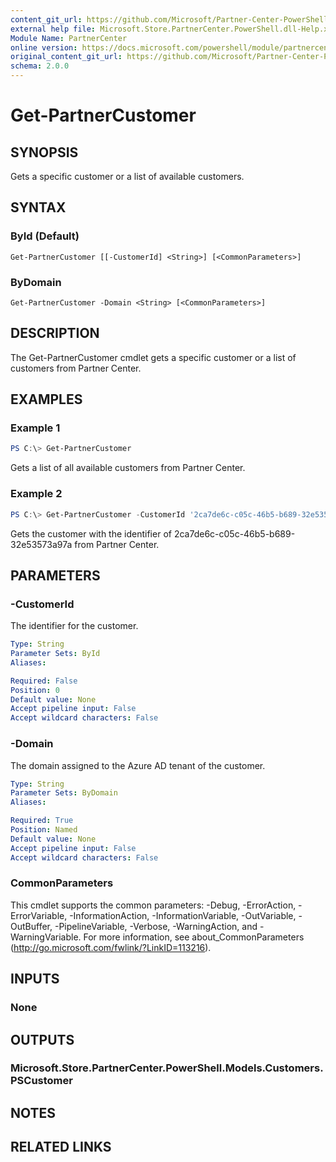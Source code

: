 ```yaml
---
content_git_url: https://github.com/Microsoft/Partner-Center-PowerShell/blob/master/docs/help/Get-PartnerCustomer.md
external help file: Microsoft.Store.PartnerCenter.PowerShell.dll-Help.xml
Module Name: PartnerCenter
online version: https://docs.microsoft.com/powershell/module/partnercenter/Get-PartnerCustomer
original_content_git_url: https://github.com/Microsoft/Partner-Center-PowerShell/blob/master/docs/help/Get-PartnerCustomer.md
schema: 2.0.0
---
```


# Get-PartnerCustomer

## SYNOPSIS
Gets a specific customer or a list of available customers.

## SYNTAX

### ById (Default)
```
Get-PartnerCustomer [[-CustomerId] <String>] [<CommonParameters>]
```

### ByDomain
```
Get-PartnerCustomer -Domain <String> [<CommonParameters>]
```

## DESCRIPTION
The Get-PartnerCustomer cmdlet gets a specific customer or a list of customers from Partner Center.

## EXAMPLES

### Example 1
```powershell
PS C:\> Get-PartnerCustomer
```

Gets a list of all available customers from Partner Center.

### Example 2
```powershell
PS C:\> Get-PartnerCustomer -CustomerId '2ca7de6c-c05c-46b5-b689-32e53573a97a'
```

Gets the customer with the identifier of 2ca7de6c-c05c-46b5-b689-32e53573a97a from Partner Center.

## PARAMETERS

### -CustomerId
The identifier for the customer.

```yaml
Type: String
Parameter Sets: ById
Aliases:

Required: False
Position: 0
Default value: None
Accept pipeline input: False
Accept wildcard characters: False
```

### -Domain
The domain assigned to the Azure AD tenant of the customer.

```yaml
Type: String
Parameter Sets: ByDomain
Aliases:

Required: True
Position: Named
Default value: None
Accept pipeline input: False
Accept wildcard characters: False
```

### CommonParameters
This cmdlet supports the common parameters: -Debug, -ErrorAction, -ErrorVariable, -InformationAction, -InformationVariable, -OutVariable, -OutBuffer, -PipelineVariable, -Verbose, -WarningAction, and -WarningVariable. For more information, see about_CommonParameters (http://go.microsoft.com/fwlink/?LinkID=113216).

## INPUTS

### None

## OUTPUTS

### Microsoft.Store.PartnerCenter.PowerShell.Models.Customers.PSCustomer

## NOTES

## RELATED LINKS
